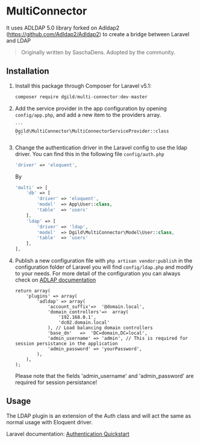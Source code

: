 # MultiConnector

It uses ADLDAP 5.0 library forked on Adldap2 (https://github.com/Adldap2/Adldap2) to create a bridge between Laravel and LDAP
> Originally written by SaschaDens. Adopted by the community.

## Installation
1. Install this package through Composer for Laravel v5.1:
    ```js
    composer require dgild/multi-connector:dev-master
    ```

1. Add the service provider in the app configuration by opening `config/app.php`, and add a new item to the providers array.

       ```
       Dgild\MultiConnector\MultiConnectorServiceProvider::class
       ```
1. Change the authentication driver in the Laravel config to use the ldap driver. You can find this in the following file `config/auth.php`

    ```php
    'driver' => 'eloquent',
    ```

	By

	```php
	'multi' => [
		'db' => [
			'driver' => 'eloquent',
			'model'  => App\User::class,
			'table'  => 'users'
		],
	    'ldap' => [
			'driver' => 'ldap',
			'model'  => Dgild\MultiConnector\Model\User::class,
			'table'  => 'users'
		],
	],
	```

1. Publish a new configuration file with `php artisan vendor:publish` in the configuration folder of Laravel you will find `config/ldap.php` and modify to your needs. For more detail of the configuration you can always check on [ADLAP documentation](http://adldap.sourceforge.net/wiki/doku.php?id=documentation_configuration)

    ```
    return array(
        'plugins' => array(
            'adldap' => array(
                'account_suffix'=>  '@domain.local',
                'domain_controllers'=>  array(
                    '192.168.0.1',
                    'dc02.domain.local'
                ), // Load balancing domain controllers
                'base_dn'   =>  'DC=domain,DC=local',
                'admin_username' => 'admin', // This is required for session persistance in the application
                'admin_password' => 'yourPassword',
            ),
        ),
    );
    ```

    Please note that the fields 'admin_username' and 'admin_password' are required for session persistance!

## Usage
The LDAP plugin is an extension of the Auth class and will act the same as normal usage with Eloquent driver.


Laravel documentation: [Authentication Quickstart](http://laravel.com/docs/master/authentication#authentication-quickstart)


